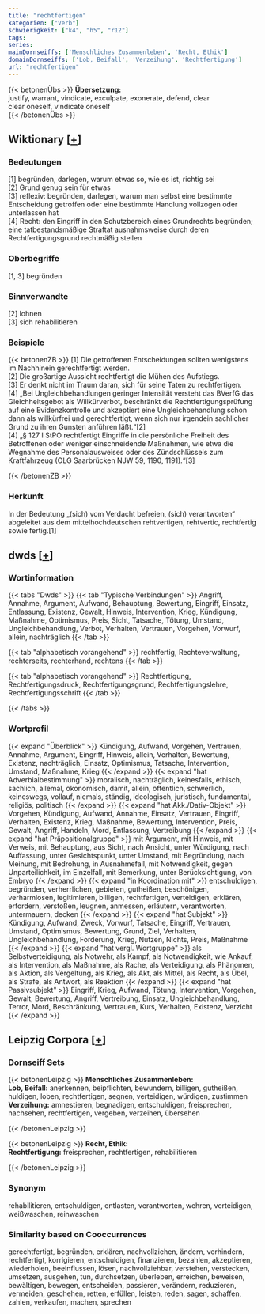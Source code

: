 ```yaml
---
title: "rechtfertigen"
kategorien: ["Verb"]
schwierigkeit: ["k4", "h5", "r12"]
tags:
series:
mainDornseiffs: ['Menschliches Zusammenleben', 'Recht, Ethik']
domainDornseiffs: ['Lob, Beifall', 'Verzeihung', 'Rechtfertigung']
url: "rechtfertigen"
---
```


{{< betonenÜbs >}}
**Übersetzung:**  
justify, warrant, vindicate, exculpate, exonerate, defend, clear  
clear oneself, vindicate  oneself  
{{< /betonenÜbs >}}

## Wiktionary [[+](https://de.wiktionary.org/wiki/rechtfertigen)]

### Bedeutungen
[1] begründen, darlegen, warum etwas so, wie es ist, richtig sei  
[2] Grund genug sein für etwas  
[3] reflexiv: begründen, darlegen, warum man selbst eine bestimmte Entscheidung getroffen oder eine bestimmte Handlung vollzogen oder unterlassen hat  
[4] Recht: den Eingriff in den Schutzbereich eines Grundrechts begründen; eine tatbestandsmäßige Straftat ausnahmsweise durch deren Rechtfertigungsgrund rechtmäßig stellen  

### Oberbegriffe
[1, 3] begründen  

### Sinnverwandte
[2] lohnen  
[3] sich rehabilitieren  

### Beispiele
{{< betonenZB >}}
[1] Die getroffenen Entscheidungen sollten wenigstens im Nachhinein gerechtfertigt werden.  
[2] Die großartige Aussicht rechtfertigt die Mühen des Aufstiegs.  
[3] Er denkt nicht im Traum daran, sich für seine Taten zu rechtfertigen.  
[4] „Bei Ungleichbehandlungen geringer Intensität versteht das BVerfG das Gleichheitsgebot als Willkürverbot, beschränkt die Rechtfertigungsprüfung auf eine Evidenzkontrolle und akzeptiert eine Ungleichbehandlung schon dann als willkürfrei und gerechtfertigt, wenn sich nur irgendein sachlicher Grund zu ihren Gunsten anführen läßt.“[2]  
[4] „§ 127 I StPO rechtfertigt Eingriffe in die persönliche Freiheit des Betroffenen oder weniger einschneidende Maßnahmen, wie etwa die Wegnahme des Personalausweises oder des Zündschlüssels zum Kraftfahrzeug (OLG Saarbrücken NJW 59, 1190, 1191).“[3]  

{{< /betonenZB >}}
### Herkunft
In der Bedeutung „(sich) vom Verdacht befreien, (sich) verantworten“ abgeleitet aus dem mittelhochdeutschen rehtvertigen, rehtvertic, rechtfertig sowie fertig.[1]  



## dwds [[+](https://www.dwds.de/wb/rechtfertigen)]

### Wortinformation
{{< tabs "Dwds" >}}
{{< tab "Typische Verbindungen" >}}
Angriff, Annahme, Argument, Aufwand, Behauptung, Bewertung, Eingriff, Einsatz, Entlassung, Existenz, Gewalt, Hinweis, Intervention, Krieg, Kündigung, Maßnahme, Optimismus, Preis, Sicht, Tatsache, Tötung, Umstand, Ungleichbehandlung, Verbot, Verhalten, Vertrauen, Vorgehen, Vorwurf, allein, nachträglich
{{< /tab >}}

{{< tab "alphabetisch vorangehend" >}}
rechtfertig, Rechteverwaltung, rechterseits, rechterhand, rechtens
{{< /tab >}}

{{< tab "alphabetisch vorangehend" >}}
Rechtfertigung, Rechtfertigungsdruck, Rechtfertigungsgrund, Rechtfertigungslehre, Rechtfertigungsschrift
{{< /tab >}}

{{< /tabs >}}

### Wortprofil
{{< expand "Überblick" >}} Kündigung, Aufwand, Vorgehen, Vertrauen, Annahme, Argument, Eingriff, Hinweis, allein, Verhalten, Bewertung, Existenz, nachträglich, Einsatz, Optimismus, Tatsache, Intervention, Umstand, Maßnahme, Krieg {{< /expand >}}
{{< expand "hat Adverbialbestimmung" >}} moralisch, nachträglich, keinesfalls, ethisch, sachlich, allemal, ökonomisch, damit, allein, öffentlich, schwerlich, keineswegs, vollauf, niemals, ständig, ideologisch, juristisch, fundamental, religiös, politisch {{< /expand >}}
{{< expand "hat Akk./Dativ-Objekt" >}} Vorgehen, Kündigung, Aufwand, Annahme, Einsatz, Vertrauen, Eingriff, Verhalten, Existenz, Krieg, Maßnahme, Bewertung, Intervention, Preis, Gewalt, Angriff, Handeln, Mord, Entlassung, Vertreibung {{< /expand >}}
{{< expand "hat Präpositionalgruppe" >}} mit Argument, mit Hinweis, mit Verweis, mit Behauptung, aus Sicht, nach Ansicht, unter Würdigung, nach Auffassung, unter Gesichtspunkt, unter Umstand, mit Begründung, nach Meinung, mit Bedrohung, in Ausnahmefall, mit Notwendigkeit, gegen Unparteilichkeit, im Einzelfall, mit Bemerkung, unter Berücksichtigung, von Embryo {{< /expand >}}
{{< expand "in Koordination mit" >}} entschuldigen, begründen, verherrlichen, gebieten, gutheißen, beschönigen, verharmlosen, legitimieren, billigen, rechtfertigen, verteidigen, erklären, erfordern, verstoßen, leugnen, anmessen, erläutern, verantworten, untermauern, decken {{< /expand >}}
{{< expand "hat Subjekt" >}} Kündigung, Aufwand, Zweck, Vorwurf, Tatsache, Eingriff, Vertrauen, Umstand, Optimismus, Bewertung, Grund, Ziel, Verhalten, Ungleichbehandlung, Forderung, Krieg, Nutzen, Nichts, Preis, Maßnahme {{< /expand >}}
{{< expand "hat vergl. Wortgruppe" >}} als Selbstverteidigung, als Notwehr, als Kampf, als Notwendigkeit, wie Ankauf, als Intervention, als Maßnahme, als Rache, als Verteidigung, als Phänomen, als Aktion, als Vergeltung, als Krieg, als Akt, als Mittel, als Recht, als Übel, als Strafe, als Antwort, als Reaktion {{< /expand >}}
{{< expand "hat Passivsubjekt" >}} Eingriff, Krieg, Aufwand, Tötung, Intervention, Vorgehen, Gewalt, Bewertung, Angriff, Vertreibung, Einsatz, Ungleichbehandlung, Terror, Mord, Beschränkung, Vertrauen, Kurs, Verhalten, Existenz, Verzicht {{< /expand >}}

## Leipzig Corpora [[+](https://corpora.uni-leipzig.de/en/res?word=rechtfertigen&corpusId=deu_newscrawl-public_2018)]

### Dornseiff Sets
{{< betonenLeipzig >}}
**Menschliches Zusammenleben:**  
**Lob, Beifall:** anerkennen, beipflichten, bewundern, billigen, gutheißen, huldigen, loben, rechtfertigen, segnen, verteidigen, würdigen, zustimmen  
**Verzeihung:** amnestieren, begnadigen, entschuldigen, freisprechen, nachsehen, rechtfertigen, vergeben, verzeihen, übersehen  

{{< /betonenLeipzig >}}


{{< betonenLeipzig >}}
**Recht, Ethik:**  
**Rechtfertigung:** freisprechen, rechtfertigen, rehabilitieren  

{{< /betonenLeipzig >}}

### Synonym
rehabilitieren, entschuldigen, entlasten, verantworten, wehren, verteidigen, weißwaschen, reinwaschen


### Similarity based on Cooccurrences
gerechtfertigt, begründen, erklären, nachvollziehen, ändern, verhindern, rechtfertigt, korrigieren, entschuldigen, finanzieren, bezahlen, akzeptieren, wiederholen, beeinflussen, lösen, nachvollziehbar, verstehen, verstecken, umsetzen, ausgehen, tun, durchsetzen, überleben, erreichen, beweisen, bewältigen, bewegen, entscheiden, passieren, verändern, reduzieren, vermeiden, geschehen, retten, erfüllen, leisten, reden, sagen, schaffen, zahlen, verkaufen, machen, sprechen

